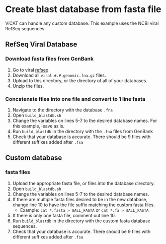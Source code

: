 # Create blast database from fasta file

ViCAT can handle any custom database. This example uses the NCBI viral RefSeq sequences. 

## RefSeq Viral Database

### Download fasta files from GenBank

1. Go to viral [refseq](https://ftp.ncbi.nlm.nih.gov/refseq/release/viral/)
2. Download all `viral.#.#.genomic.fna.gz` files.
3. Upload to this directory, or the directory of all of your databases.
4. Unzip the files. 

### Concatenate files into one file and convert to 1 line fasta

1. Navigate to the directory with the database `.fna` 
2. Open `build_blastdb.sh`
3. Change the variables on lines 5-7 to the desired database names. For this example, leave as is.
4. Run `build_blastdb` in the directory with the `.fna` files from GenBank
5. Check that your database is accurate. There should be 9 files with different suffixes added after `.fsa`

## Custom database

### fasta files

1. Upload the appropriate fasta file, or files into the database directory.
2. Open `build_blastdb.sh`
3. Change the variables on lines 5-7 to the desired database names.
4. If there are multiple fasta files desired to be in the new database, change line 10 to have the file suffix matching the custom fasta files.
    - Example: `cat *.fasta > $ALL_FASTA` or `cat *.fa > $ALL_FASTA`
5. If there is only one fasta file, comment out line 10.
6. Run `build_blastdb` in the directory with the custom fasta database sequences.
7. Check that your database is accurate. There should be 9 files with different suffixes added after `.fsa`


